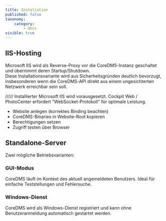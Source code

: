 ```yaml
---
title: Installation
published: false
taxonomy:
    category:
        - docs
visible: true
---
```


## IIS-Hosting

Microsoft IIS wird als Reverse-Proxy vor die CoreDMS-Instanz geschaltet und übernimmt deren Startup/Shutdown.  
Diese Installationsvariante wird aus Sicherheitsgründen deutlich bevorzugt, insbesonderen wenn die CoreDMS-API direkt aus einem ungesichterten Netzwerk erreichbar sein soll.

///// Installierter Microsoft IIS wird vorausgesetzt.
Cockpit Web / PhotoCenter erfordert "WebSocket-Protokoll" für optimale Leistung.  

* Website anlegen (korrektes Binding beachten)
* CoreDMS-Binaries in Website-Root kopieren
* Berechtigungen setzen
* Zugriff testen über Browser

## Standalone-Server

Zwei mögliche Betriebsvarianten:

### GUI-Modus
CoreDMS läuft im Kontext des aktuell angemeldeten Benutzers. Ideal für einfache Teststellungen und Fehlersuche.

### Windows-Dienst
CoreDMS wird als Windows-Dienst registriert und kann ohne Benutzeranmeldung automatisch gestartet werden.